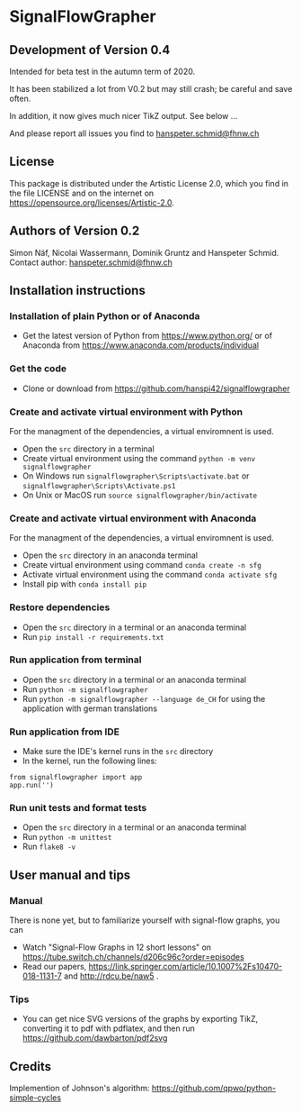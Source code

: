 # SignalFlowGrapher

## Development of Version 0.4

Intended for beta test in the autumn term of 2020.

It has been stabilized a lot from V0.2 but may still crash; be careful and save often.

In addition, it now gives much nicer TikZ output. See below ...

And please report all issues you find to hanspeter.schmid@fhnw.ch

## License
This package is distributed under the Artistic License 2.0, which you find in the file LICENSE and on the internet on https://opensource.org/licenses/Artistic-2.0.

## Authors of Version 0.2
Simon Näf, Nicolai Wassermann, Dominik Gruntz and Hanspeter Schmid. Contact author: hanspeter.schmid@fhnw.ch

## Installation instructions

### Installation of plain Python or of Anaconda

- Get the latest version of Python from https://www.python.org/ or of Anaconda from https://www.anaconda.com/products/individual

### Get the code

- Clone or download from https://github.com/hanspi42/signalflowgrapher

### Create and activate virtual environment with Python

For the managment of the dependencies, a virtual enviromnent is used.
- Open the `src` directory in a terminal
- Create virtual environment using the command `python -m venv signalflowgrapher`
- On Windows run `signalflowgrapher\Scripts\activate.bat` or `signalflowgrapher\Scripts\Activate.ps1`
- On Unix or MacOS run `source signalflowgrapher/bin/activate`

### Create and activate virtual environment with Anaconda

For the managment of the dependencies, a virtual enviromnent is used.
- Open the `src` directory in an anaconda terminal
- Create virtual environment using command `conda create -n sfg`
- Activate virtual environment using the command `conda activate sfg`
- Install pip with `conda install pip`

### Restore dependencies

- Open the `src` directory in a terminal or an anaconda terminal
- Run `pip install -r requirements.txt`

### Run application from terminal

- Open the `src` directory in a terminal or an anaconda terminal
- Run `python -m signalflowgrapher`
- Run `python -m signalflowgrapher --language de_CH` for using the application with german translations

### Run application from IDE

- Make sure the IDE's kernel runs in the `src` directory
- In the kernel, run the following lines:
```
from signalflowgrapher import app
app.run('')
```

### Run unit tests and format tests

- Open the `src` directory in a terminal or an anaconda terminal
- Run `python -m unittest`
- Run `flake8 -v`

## User manual and tips

### Manual
There is none yet, but to familiarize yourself with signal-flow graphs, you can
- Watch "Signal-Flow Graphs in 12 short lessons" on https://tube.switch.ch/channels/d206c96c?order=episodes
- Read our papers, https://link.springer.com/article/10.1007%2Fs10470-018-1131-7 and http://rdcu.be/naw5 .

### Tips
- You can get nice SVG versions of the graphs by exporting TikZ, converting it to pdf with pdflatex, and then run https://github.com/dawbarton/pdf2svg

## Credits
Implemention of Johnson's algorithm: https://github.com/qpwo/python-simple-cycles
